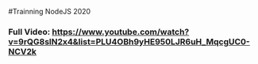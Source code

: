 #Trainning NodeJS 2020
### Full Video: https://www.youtube.com/watch?v=9rQG8slN2x4&list=PLU4OBh9yHE950LJR6uH_MqcgUC0-NCV2k
